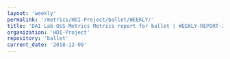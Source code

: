 ```yaml
---
layout: 'weekly'
permalink: '/metrics/HDI-Project/ballet/WEEKLY/'
title: 'DAI Lab OSS Metrics Metrics report for ballet | WEEKLY-REPORT-2018-12-09'
organization: 'HDI-Project'
repository: 'ballet'
current_date: '2018-12-09'
---
```

